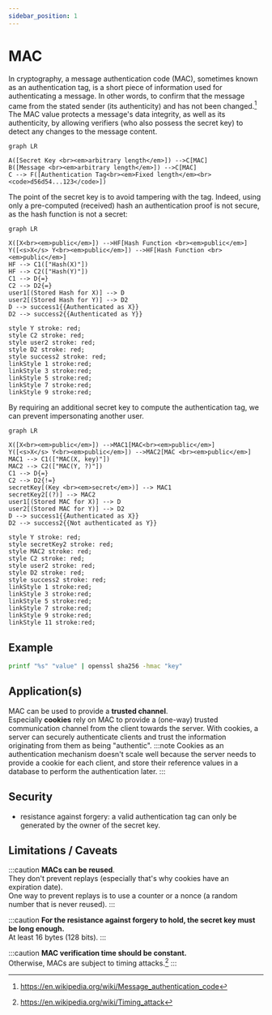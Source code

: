 ```yaml
---
sidebar_position: 1
---
```


# MAC
In cryptography, a message authentication code (MAC), sometimes known as an authentication tag, is a short piece of information used for authenticating a message.
In other words, to confirm that the message came from the stated sender (its authenticity) and has not been changed.[^1]
The MAC value protects a message's data integrity, as well as its authenticity, by allowing verifiers (who also possess the secret key) to detect any changes to the message content.
```mermaid
graph LR

A([Secret Key <br><em>arbitrary length</em>]) -->C[MAC]
B([Message <br><em>arbitrary length</em>]) -->C[MAC]
C --> F([Authentication Tag<br><em>Fixed length</em><br> <code>d56d54...123</code>])
```
The point of the secret key is to avoid tampering with the tag. Indeed, using only a pre-computed (received) hash an authentication proof is  not secure, as the hash function is not a secret:
```mermaid
graph LR

X([X<br><em>public</em>]) -->HF[Hash Function <br><em>public</em>]
Y([<s>X</s> Y<br><em>public</em>]) -->HF[Hash Function <br><em>public</em>]
HF --> C1(["Hash(X)"])
HF --> C2(["Hash(Y)"])
C1 --> D{=}
C2 --> D2{=}
user1[(Stored Hash for X)] --> D
user2[(Stored Hash for Y)] --> D2
D --> success1{{Authenticated as X}}
D2 --> success2{{Authenticated as Y}}

style Y stroke: red;
style C2 stroke: red;
style user2 stroke: red;
style D2 stroke: red;
style success2 stroke: red;
linkStyle 1 stroke:red;
linkStyle 3 stroke:red;
linkStyle 5 stroke:red;
linkStyle 7 stroke:red;
linkStyle 9 stroke:red;
```

By requiring an additional secret key to compute the authentication tag, we can prevent impersonating another user.
```mermaid
graph LR

X([X<br><em>public</em>]) -->MAC1[MAC<br><em>public</em>]
Y([<s>X</s> Y<br><em>public</em>]) -->MAC2[MAC <br><em>public</em>]
MAC1 --> C1(["MAC(X, key)"])
MAC2 --> C2(["MAC(Y, ?)"])
C1 --> D{=}
C2 --> D2{!=}
secretKey[(Key <br><em>secret</em>)] --> MAC1
secretKey2[(?)] --> MAC2
user1[(Stored MAC for X)] --> D
user2[(Stored MAC for Y)] --> D2
D --> success1{{Authenticated as X}}
D2 --> success2{{Not authenticated as Y}}

style Y stroke: red;
style secretKey2 stroke: red;
style MAC2 stroke: red;
style C2 stroke: red;
style user2 stroke: red;
style D2 stroke: red;
style success2 stroke: red;
linkStyle 1 stroke:red;
linkStyle 3 stroke:red;
linkStyle 5 stroke:red;
linkStyle 7 stroke:red;
linkStyle 9 stroke:red;
linkStyle 11 stroke:red;

```

## Example
```bash
printf "%s" "value" | openssl sha256 -hmac "key"
```

## Application(s)
MAC can be used to provide a **trusted channel**.  
Especially **cookies** rely on MAC to provide a (one-way) trusted communication channel from the client towards the server.
With cookies, a server can securely authenticate clients and trust the information originating from them as being "authentic".
:::note
Cookies as an authentication mechanism doesn't scale well because the server needs to provide a cookie for each client, and store their reference values in a database to perform the authentication later.
:::

## Security
- resistance against forgery: a valid authentication tag can only be generated by the owner of the secret key.

## Limitations / Caveats
:::caution
**MACs can be reused**.  
They don't prevent replays (especially that's why cookies have an expiration date).  
One way to prevent replays is to use a counter or a nonce (a random number that is never reused).
:::

:::caution
**For the resistance against forgery to hold, the secret key must be long enough.**  
At least 16 bytes (128 bits).
:::

:::caution
**MAC verification time should be constant.**  
Otherwise, MACs are subject to timing attacks.[^2]
:::

[^1]: https://en.wikipedia.org/wiki/Message_authentication_code
[^2]: https://en.wikipedia.org/wiki/Timing_attack

